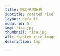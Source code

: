 ```yaml
---
title: 明太子烤飯糰
subtitle: roasted rice
layout: default
modal-id: 5
img: rice.jpg
thumbnail: rice.jpg
alt: roasted rice image
description: tmp

---
```


